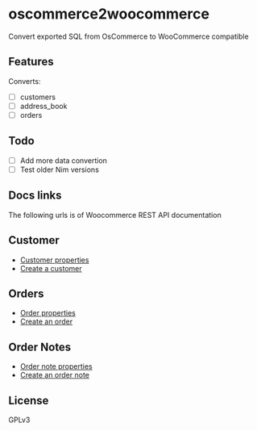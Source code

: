 <!--
  Created at: 08/31/2021 21:47:37 Tuesday
  Modified at: 09/22/2021 06:11:46 PM Wednesday

        Copyright (C) 2021 Thiago Navarro
  See file "license" for details about copyright
-->

# oscommerce2woocommerce

Convert exported SQL from OsCommerce to WooCommerce compatible

## Features

Converts:
- [ ] customers
- [ ] address_book
- [ ] orders

## Todo

- [ ] Add more data convertion
- [ ] Test older Nim versions

## Docs links

The following urls is of Woocommerce REST API documentation

## Customer

- [Customer properties](https://woocommerce.github.io/woocommerce-rest-api-docs/?shell#customer-properties)
- [Create a customer](https://woocommerce.github.io/woocommerce-rest-api-docs/?shell#create-a-customer)

## Orders

- [Order properties](https://woocommerce.github.io/woocommerce-rest-api-docs/?javascript#order-properties)
- [Create an order](https://woocommerce.github.io/woocommerce-rest-api-docs/?javascript#create-an-order)

## Order Notes

- [Order note properties](https://woocommerce.github.io/woocommerce-rest-api-docs/?javascript#order-note-properties)
- [Create an order note](https://woocommerce.github.io/woocommerce-rest-api-docs/?javascript#create-an-order-note)

## License

GPLv3
